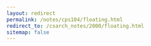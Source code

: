 ```yaml
---
layout: redirect
permalink: /notes/cps104/floating.html
redirect_to: /csarch_notes/2000/floating.html
sitemap: false
---
```

